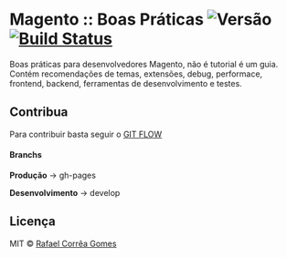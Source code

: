 # Magento :: Boas Práticas ![Versão](https://img.shields.io/badge/Versão-1.0.1-green.svg) [![Build Status](https://travis-ci.org/rafaelstz/magento-boaspraticas.svg?branch=gh-pages)](https://travis-ci.org/rafaelstz/magento-boaspraticas)
Boas práticas para desenvolvedores Magento, não é tutorial é um guia. Contém recomendações de temas, extensões, debug, performace, frontend, backend, ferramentas de desenvolvimento e testes.

## Contribua

Para contribuir basta seguir o [GIT FLOW](http://danielkummer.github.io/git-flow-cheatsheet/index.pt_BR.html)

#### Branchs

**Produção** -> gh-pages

**Desenvolvimento** -> develop

## Licença

MIT © [Rafael Corrêa Gomes](http://github.com/rafaelstz)
